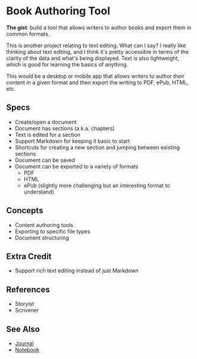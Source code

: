 # Book Authoring Tool

**The gist**: build a tool that allows writers to author books and export them in common formats.

This is another project relating to text editing. What can I say? I really like thinking about text editing, and I think it's pretty accessible in terms of the clarity of the data and what's being displayed. Text is also lightweight, which is good for learning the basics of anything.

This would be a desktop or mobile app that allows writers to author their content in a given format and then export the writing to PDF, ePub, HTML, etc.

## Specs

- Create/open a document
- Document has sections (a.k.a. chapters)
- Text is edited for a section
- Support Markdown for keeping it basic to start
- Shortcuts for creating a new section and jumping between existing sections
- Document can be saved
- Document can be exported to a variety of formats
    - PDF
    - HTML
    - ePub (slightly more challenging but an interesting format to understand)

## Concepts

- Content authoring tools
- Exporting to specific file types
- Document structuring

## Extra Credit

- Support rich text editing instead of just Markdown

## References

- Storyist
- Scrivener

## See Also

- [Journal](./journal.md)
- [Notebook](./notebook.md)

